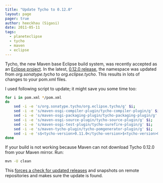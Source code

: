 ```yaml
---
title: "Update Tycho to 0.12.0"
layout: page 
pager: true
author: heeckhau (Sigasi)
date: 2011-05-11
tags: 
  - planeteclipse
  - tycho
  - maven
  - eclipse
---
```

Tycho, the new Maven base Eclipse build system, was recently accepted as an [Eclipse project](http://www.eclipse.org/tycho/). In the latest, [0.12.0 release](http://dev.eclipse.org/mhonarc/lists/tycho-user/msg00102.html), the namespace was updated from _org.sonatype.tycho_ to _org.eclipse.tycho_. This results in lots of changes to your pom.xml files.

I used following script to update; it might save you some time too:

```bash
for i in pom.xml */pom.xml
do
	sed -i -e 's/org.sonatype.tycho/org.eclipse.tycho/g' $i;
	sed -i -e 's/maven-osgi-compiler-plugin/tycho-compiler-plugin/g' $i;
	sed -i -e 's/maven-osgi-packaging-plugin/tycho-packaging-plugin/g' $i;
	sed -i -e 's/maven-osgi-source-plugin/tycho-source-plugin/g' $i;
	sed -i -e 's/maven-osgi-test-plugin/tycho-surefire-plugin/g' $i;
	sed -i -e 's/maven-tycho-plugin/tycho-pomgenerator-plugin/g' $i;
	sed -i -e 's$<tycho-version>0.11.0</tycho-version>$<tycho-version>0.12.0</tycho-version>$g' $i;
done
```

If your build is not working because Maven can not download Tycho 0.12.0 from your Maven mirror. Run:
```bash
mvn -U clean
```
This [forces a check for updated releases](http://dev.eclipse.org/mhonarc/lists/tycho-user/msg00130.html) and snapshots on remote repositories and makes sure the update is found.

